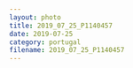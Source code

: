 ```yaml
---
layout: photo
title: 2019_07_25_P1140457
date: 2019-07-25
category: portugal
filename: 2019_07_25_P1140457
---
```

